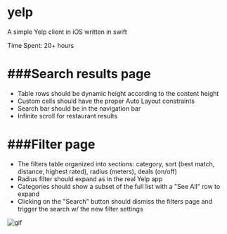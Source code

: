 yelp
====

A simple Yelp client in iOS written in swift

Time Spent: 20+ hours

###Search results page
======
- Table rows should be dynamic height according to the content height
- Custom cells should have the proper Auto Layout constraints
- Search bar should be in the navigation bar
- Infinite scroll for restaurant results

###Filter page
======
- The filters table organized into sections: category, sort (best match, distance, highest rated), radius (meters), deals (on/off)
- Radius filter should expand as in the real Yelp app
- Categories should show a subset of the full list with a "See All" row to expand
- Clicking on the "Search" button should dismiss the filters page and trigger the search w/ the new filter settings

![gif](https://raw.github.com/devanessa/yelp/master/walkthrough.gif)
